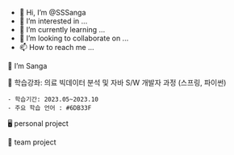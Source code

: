 - 👋 Hi, I’m @SSSanga
- 👀 I’m interested in ...
- 🌱 I’m currently learning ...
- 💞️ I’m looking to collaborate on ...
- 📫 How to reach me ...


 👋 I’m Sanga

 📑 학습강좌: 의료 빅데이터 분석 및 자바 S/W 개발자 과정 (스프링, 파이썬)

    - 학습기간: 2023.05~2023.10
    - 주요 학습 언어 : #6DB33F

🖥 personal project

🤹 team project





<!---
SSSanga/SSSanga is a ✨ special ✨ repository because its `README.md` (this file) appears on your GitHub profile.
You can click the Preview link to take a look at your changes.
--->

